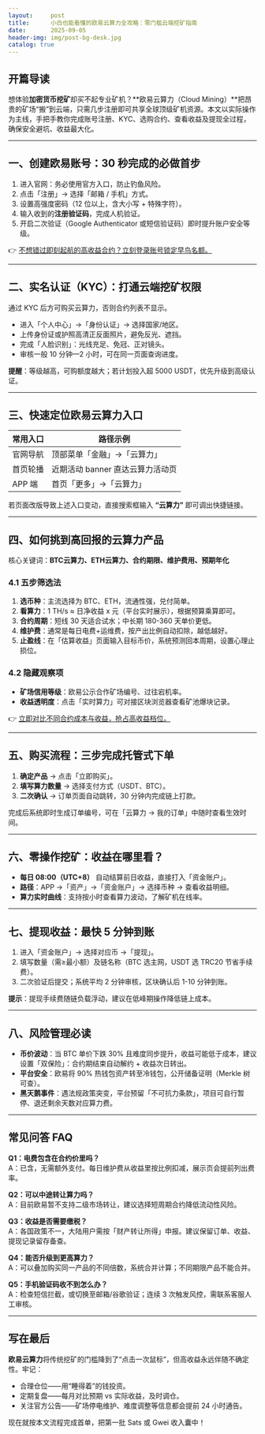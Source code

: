 ```yaml
---
layout:     post
title:      小白也能看懂的欧易云算力全攻略：零门槛云端挖矿指南
date:       2025-09-05
header-img: img/post-bg-desk.jpg
catalog: true
---
```


## 开篇导读
想体验**加密货币挖矿**却买不起专业矿机？**欧易云算力（Cloud Mining）**把昂贵的矿场“搬”到云端，只需几步注册即可共享全球顶级矿机资源。本文以实际操作为主线，手把手教你完成账号注册、KYC、选购合约、查看收益及提现全过程，确保安全避坑、收益最大化。  

---

## 一、创建欧易账号：30 秒完成的必做首步
1. 进入官网：务必使用官方入口，防止钓鱼风险。  
2. 点击「注册」→ 选择「邮箱 / 手机」方式。  
3. 设置高强度密码（12 位以上，含大小写 + 特殊字符）。  
4. 输入收到的**注册验证码**，完成人机验证。  
5. 开启二次验证（Google Authenticator 或短信验证码）即时提升账户安全等级。  

👉 [不想错过即刻起航的高收益合约？立刻登录账号锁定早鸟名额。](https://okxdog.com/)

---

## 二、实名认证（KYC）：打通云端挖矿权限
通过 KYC 后方可购买云算力，否则合约列表不显示。  
- 进入「个人中心」→「身份认证」→ 选择国家/地区。  
- 上传身份证或护照高清正反面照片，避免反光、遮挡。  
- 完成「人脸识别」：光线充足、免冠、正对镜头。  
- 审核一般 10 分钟—2 小时，可在同一页面查询进度。  

**提醒**：等级越高，可购额度越大；若计划投入超 5000 USDT，优先升级到高级认证。

---

## 三、快速定位欧易云算力入口
| 常用入口 | 路径示例 |
| --- | --- |
| 官网导航 | 顶部菜单「金融」→「云算力」 |
| 首页轮播 | 近期活动 banner 直达云算力活动页 |
| APP 端 | 首页「更多」→「云算力」 |

若页面改版导致上述入口变动，直接搜索框输入 **“云算力”** 即可调出快捷链接。

---

## 四、如何挑到高回报的云算力产品  
核心关键词：**BTC云算力、ETH云算力、合约期限、维护费用、预期年化**

### 4.1 五步筛选法
1. **选币种**：主流选择为 BTC、ETH，流通性强，兑付简单。  
2. **看算力**：1 TH/s ≈ 日净收益 x 元（平台实时展示），根据预算乘算即可。  
3. **合约周期**：短线 30 天适合试水；中长期 180-360 天单价更低。  
4. **维护费**：通常是每日电费+运维费，按产出比例自动扣除，越低越好。  
5. **止盈线**：在「估算收益」页面输入目标币价，系统预测回本周期，设置心理止损位。  

### 4.2 隐藏观察项
- **矿场信用等级**：欧易公示合作矿场编号、过往宕机率。  
- **收益透明度**：点击「实时算力」可对接区块浏览器查看矿池爆块记录。  

👉 [立即对比不同合约成本与收益，抢占高收益档位。](https://okxdog.com/)

---

## 五、购买流程：三步完成托管式下单
1. **确定产品** → 点击「立即购买」。  
2. **填写算力数量** → 选择支付方式（USDT、BTC）。  
3. **二次确认** → 订单页面自动跳转，30 分钟内完成链上打款。  

完成后系统即时生成订单编号，可在「云算力 → 我的订单」中随时查看生效时间。

---

## 六、零操作挖矿：收益在哪里看？
- **每日 08:00（UTC+8）** 自动结算前日收益，直接打入「资金账户」。  
- **路径**：APP →「资产」→「资金账户」→ 选择币种 → 查看收益明细。  
- **算力实时曲线**：支持按小时查看算力波动，了解矿机在线率。  

---

## 七、提现收益：最快 5 分钟到账
1. 进入「资金账户」→ 选择对应币 →「提现」。  
2. 填写数量（需≥最小额）及链名称（BTC 选主网，USDT 选 TRC20 节省手续费）。  
3. 二次验证后提交；系统平均 2 分钟审核，区块确认后 1-10 分钟到账。  

**提示**：提现手续费随链负载浮动，建议在低峰期操作降低链上成本。

---

## 八、风险管理必读
- **币价波动**：当 BTC 单价下跌 30% 且难度同步提升，收益可能低于成本，建议设置「双保险」：合约期结束自动解约 + 收益次日转出。  
- **平台安全**：欧易将 90% 热钱包资产转至冷钱包，公开储备证明（Merkle 树可查）。  
- **黑天鹅事件**：遇法规政策突变，平台预留「不可抗力条款」，项目可自行暂停、退还剩余天数对应算力费。

---

## 常见问答 FAQ

**Q1：电费包含在合约价里吗？**  
A：已含，无需额外支付。每日维护费从收益里按比例扣减，展示页会提前列出费率。

**Q2：可以中途转让算力吗？**  
A：目前欧易暂不支持二级市场转让，建议选择短周期合约降低流动性风险。

**Q3：收益是否需要缴税？**  
A：各国政策不一，大陆用户需按「财产转让所得」申报。建议保留订单、收益、提现记录留存备查。

**Q4：能否升级到更高算力？**  
A：可以叠加购买同一产品的不同倍数，系统合并计算；不同期限产品不能合并。

**Q5：手机验证码收不到怎么办？**  
A：检查短信拦截，或切换至邮箱/谷歌验证；连续 3 次触发风控，需联系客服人工审核。

---

## 写在最后
**欧易云算力**将传统挖矿的门槛降到了“点击一次鼠标”，但高收益永远伴随不确定性。牢记：  
- 合理仓位——用“睡得着”的钱投资。  
- 定期复盘——每月对比预期 vs 实际收益，及时调仓。  
- 关注官方公告——矿场停电维护、难度调整等信息都会提前 24 小时通告。  

现在就按本文流程完成首单，把第一批 Sats 或 Gwei 收入囊中！
